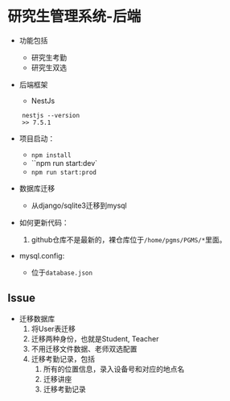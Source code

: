 # 研究生管理系统-后端

+ 功能包括
  + 研究生考勤
  + 研究生双选

+ 后端框架
  + NestJs
```
    nestjs --version
    >> 7.5.1
```

+ 项目启动：
  + ``npm install``
  + ``npm run start:dev`
  + ``npm run start:prod``

+ 数据库迁移
  + 从django/sqlite3迁移到mysql

+ 如何更新代码：
  1. github仓库不是最新的，裸仓库位于``/home/pgms/PGMS/*``里面。

+ mysql.config:
  + 位于``database.json``

## Issue

+ 迁移数据库
  1. 将User表迁移
  2. 迁移两种身份，也就是Student, Teacher
  3. 不用迁移文件数据、老师双选配置
  4. 迁移考勤记录，包括
     1. 所有的位置信息，录入设备号和对应的地点名
     2. 迁移讲座
     3. 迁移考勤记录
